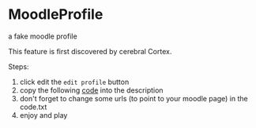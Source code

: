 # MoodleProfile
a fake moodle profile

This feature is first discovered by cerebral Cortex.

Steps:

1. click edit the `edit profile` button
2. copy the following [code](./code.txt) into the description
3. don't forget to change some urls (to point to your moodle page) in the code.txt
4. enjoy and play
